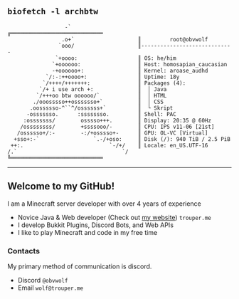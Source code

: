 
`biofetch -l archbtw`
---
 ```
                   -`                     ╔═════════════════════════════
                  .o+`                    ║         root@obvwolf
                 `ooo/                    ║-----------------------------
                `+oooo:                   ║ OS: he/him
               `+oooooo:                  ║ Host: homosapian_caucasian 
               -+oooooo+:                 ║ Kernel: aroase_audhd
             `/:-:++oooo+:                ║ Uptime: 18y
            `/++++/+++++++:               ║ Packages (4):
           `/+ i use arch +:              ║  │ Java
          `/+++oo btw oooooo/`            ║  │ HTML
         ./ooosssso++osssssso+`           ║  │ CSS
        .oossssso-^``^/ossssss+`          ║  └ Skript
       -osssssso.      :ssssssso.         ║ Shell: PAC
      :osssssss/        osssso+++.        ║ Display: 20:35 @ 60Hz
     /ossssssss/        +ssssooo/-        ║ CPU: IPS v11-06 [21st]
    /ossssso+/:-        -:/+osssso+-      ║ GPU: OL-VC [Virtual]
   +sso+:-`                 `.-/+oso:     ║ Disk (/): 940 TiB / 2.5 PiB
  ++:.                           `-/+/    ║ Locale: en_US.UTF-16
 /.`                                 `/   ╚═════════════════════════════
```
---
## Welcome to my GitHub!
I am a Minecraft server developer with over 4 years of experience
- Novice Java & Web developer (Check out [my website](https://trouper.me)) `trouper.me`
- I develop Bukkit Plugins, Discord Bots, and Web APIs
- I like to play Minecraft and code in my free time
### Contacts
My primary method of communication is discord.
- Discord `@obvwolf`
- Email `wolf@trouper.me`
